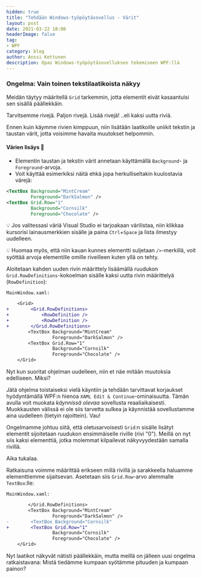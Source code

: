 ```yaml
---
hidden: true
title: "Tehdään Windows-työpöytäsovellus - Värit"
layout: post
date: 2021-03-22 18:00
headerImage: false
tag:
- WPF
category: blog
author: Anssi Kettunen
description: Opas Windows-työpöytäsovelluksen tekemiseen WPF:llä
---
```


### Ongelma: Vain toinen tekstilaatikoista näkyy

Meidän täytyy määritellä `Grid` tarkemmin, jotta elementit eivät kasaantuisi sen sisällä päällekkäin.

Tarvitsemme rivejä. Paljon rivejä. Lisää rivejä! ..eli kaksi uutta riviä.

Ennen kuin käymme rivien kimppuun, niin lisätään laatikoille uniikit tekstin ja taustan värit, jotta voisimme havaita muutokset helpommin.

#### Värien lisäys 🎨

* Elementin taustan ja tekstin värit annetaan käyttämällä `Background`- ja `Foreground`-arvoja.
* Voit käyttää esimerkiksi näitä ehkä jopa herkulliseltakin kuulostavia värejä:

```xml
<TextBox Background="MintCream"
         Foreground="DarkSalmon" />
<TextBox Grid.Row="1"
         Background="Cornsilk"
         Foreground="Chocolate" />
```

💡 Jos valitessasi väriä Visual Studio ei tarjoakaan värilistaa, niin klikkaa kursorisi lainausmerkkien sisälle ja paina `Ctrl`+`Space` ja lista ilmestyy uudelleen.

💡 Huomaa myös, että niin kauan kunnes elementti suljetaan `/>`-merkillä, voit syöttää arvoja elementille omille riveilleen kuten yllä on tehty.

Aloitetaan kahden uuden rivin määrittely lisäämällä ruudukon `Grid.RowDefinitions`-kokoelman sisälle kaksi uutta rivin määrittelyä (`RowDefinition`):

`MainWindow.xaml:`

```diff
    <Grid>
+        <Grid.RowDefinitions>
+            <RowDefinition />
+            <RowDefinition />
+        </Grid.RowDefinitions>
        <TextBox Background="MintCream"
                 Foreground="DarkSalmon" />
        <TextBox Grid.Row="1"
                 Background="Cornsilk"
                 Foreground="Chocolate" />
    </Grid>
```

Nyt kun suoritat ohjelman uudelleen, niin et näe mitään muutoksia edelliseen. Miksi?

Jätä ohjelma toistaiseksi vielä käyntiin ja tehdään tarvittavat korjaukset hyödyntämällä WPF:n hienoa `XAML Edit & Continue`-ominaisuutta. Tämän avulla voit muokata _käynnissä olevaa_ sovellusta reaaliaikaisesti. Muokkausten välissä ei ole siis tarvetta sulkea ja käynnistää sovellustamme aina uudelleen (tietyin rajoittein). Vau!

Ongelmamme johtuu siitä, että oletusarvoisesti `Grid`:n sisälle lisätyt elementit sijoitetaan ruudukon ensimmäiselle riville (rivi "0"). Meillä on nyt siis kaksi elementtiä, jotka molemmat kilpailevat näkyvyydestään samalla rivillä.

Aika tukalaa.

Ratkaisuna voimme määrittää erikseen millä rivillä ja sarakkeella haluamme elementtiemme sijaitsevan. Asetetaan siis `Grid.Row`-arvo alemmalle `TextBox`:lle:

`MainWindow.xaml:`

```diff
        </Grid.RowDefinitions>
        <TextBox Background="MintCream"
                 Foreground="DarkSalmon" />
-        <TextBox Background="Cornsilk"
+        <TextBox Grid.Row="1"
                 Background="Cornsilk"
                 Foreground="Chocolate" />
    </Grid>
```

Nyt laatikot näkyvät nätisti päällekkäin, mutta meillä on jälleen uusi ongelma ratkaistavana:
Mistä tiedämme kumpaan syötämme pituuden ja kumpaan painon?